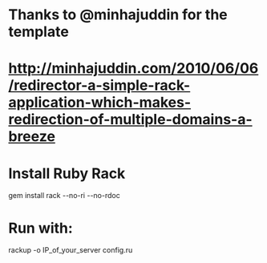 # Thanks to @minhajuddin for the template
# http://minhajuddin.com/2010/06/06/redirector-a-simple-rack-application-which-makes-redirection-of-multiple-domains-a-breeze

# Install Ruby Rack

gem install rack --no-ri --no-rdoc

# Run with:

rackup -o IP_of_your_server config.ru
